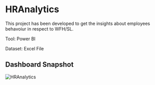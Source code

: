 # HRAnalytics
This project has been developed to get the insights about employees behavoiur in respect to WFH/SL.

Tool: Power BI


Dataset: Excel File

## Dashboard Snapshot
![HRAnalytics](https://user-images.githubusercontent.com/105152670/192216779-3b264298-ea7c-4014-ad46-e7276d738443.JPG)
